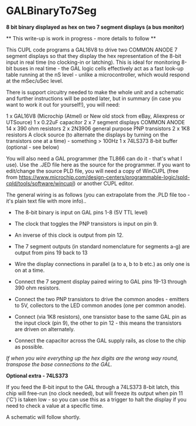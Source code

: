 # GALBinaryTo7Seg
**8 bit binary displayed as hex on two 7 segment displays (a bus monitor)**

** This write-up is  work in progress - more details to follow **

This CUPL code programs a GAL16V8 to drive two COMMON ANODE 7 segment displays so that they display the hex representation of the 8-bit input in real time (no clocking-in or latching). This is ideal for monitoring 8-bit buses in real time - the GAL logic cells effectively act as a fast look-up table running at the nS level - unlike a microcontroller, which would respond at the mSec/uSec level. 

There is support circuitry needed to make the whole unit and a schematic and further instructions will be posted later, but in summary (in case you want to work it out for yourself!), you will need:

1 x GAL16V8 (Microchip (Atmel) or New old stock from eBay, Aliexpress or UTSource)
1 x 0.22uF capacitor
2 x 7 segment displays COMMON ANODE
14 x 390 ohm resistors
2 x 2N3906 general purpose PNP transistors
2 x 1K8 resistors
A clock source (to alternate the displays by turning on the transistors one at a time) - something > 100Hz
1 x 74LS373 8-bit buffer (optional - see below)

You will also need a GAL programmer (the TL866 can do it - that's what I use). Use the .JED file here as the source for the programmer. If you want to edit/change the source PLD file, you will need a copy of WinCUPL (free from https://www.microchip.com/design-centers/programmable-logic/spld-cpld/tools/software/wincupl) or another CUPL editor.

The general wiring is as follows (you can extrapolate from the .PLD file too - it's  plain text file with more info)..

* The 8-bit binary is input on GAL pins 1-8 (5V TTL level)
* The clock that toggles the PNP transistors is input on pin 9. 
* An inverse of this clock is output from pin 12.
* The 7 segment outputs (in standard nomenclature for segments a-g) are output from pins 19 back to 13

* Wire the display connections in parallel (a to a, b to b etc.) as only one is on at a time.
* Connect the 7 segment display paired wiring to GAL pins 19-13 through 390 ohm resistors. 
* Connect the two PNP transistors to drive the common anodes - emitters to 5V, collectors to the LED common anodes (one per common anode).
* Connect (via 1K8 resistors), one transistor base to the same GAL pin as the input clock (pin 9), the other to pin 12 - this means the transistors are driven on alternately.
* Connect the capacitor across the GAL supply rails, as close to the chip as possible.

*If when you wire everything up the hex digits are the wrong way round, transpose the base connections to the GAL.*

**Optional extra - 74LS373**

If you feed the 8-bit input to the GAL through a 74LS373 8-bit latch, this chip will free-run (no clock needed), but will freeze its output when pin 11 ('C') is taken low - so you can use this as a trigger to halt the display if you need to check a value at a specific time.

A schematic will follow shortly.
